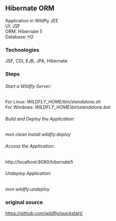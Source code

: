 ## Hibernate ORM
Application in Wildfly JEE <br />
UI: JSF <br />
ORM: Hibernate 5 <br />
Database: H2 <br />



### Technologies
JSF, CDI, EJB, JPA, Hibernate



### Steps
###### Start a Wildfly Server:
For Linux:   *WILDFLY_HOME/bin/standalone.sh* <br />
For Windows: *WILDFLY_HOME\bin\standalone.bat*

###### Build and Deploy the Application:
*mvn clean install wildfly:deploy*

###### Access the Application:
http://localhost:8080/hibernate5

###### Undeploy Application:
*mvn wildfly:undeploy*


### original source
<https://github.com/wildfly/quickstart/>







